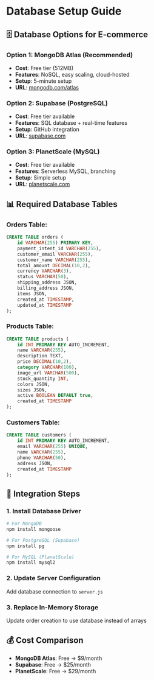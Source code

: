 # Database Setup Guide

## 🗄️ **Database Options for E-commerce**

### **Option 1: MongoDB Atlas (Recommended)**
- **Cost**: Free tier (512MB)
- **Features**: NoSQL, easy scaling, cloud-hosted
- **Setup**: 5-minute setup
- **URL**: [mongodb.com/atlas](https://mongodb.com/atlas)

### **Option 2: Supabase (PostgreSQL)**
- **Cost**: Free tier available
- **Features**: SQL database + real-time features
- **Setup**: GitHub integration
- **URL**: [supabase.com](https://supabase.com)

### **Option 3: PlanetScale (MySQL)**
- **Cost**: Free tier available
- **Features**: Serverless MySQL, branching
- **Setup**: Simple setup
- **URL**: [planetscale.com](https://planetscale.com)

## **📊 Required Database Tables**

### **Orders Table:**
```sql
CREATE TABLE orders (
    id VARCHAR(255) PRIMARY KEY,
    payment_intent_id VARCHAR(255),
    customer_email VARCHAR(255),
    customer_name VARCHAR(255),
    total_amount DECIMAL(10,2),
    currency VARCHAR(3),
    status VARCHAR(50),
    shipping_address JSON,
    billing_address JSON,
    items JSON,
    created_at TIMESTAMP,
    updated_at TIMESTAMP
);
```

### **Products Table:**
```sql
CREATE TABLE products (
    id INT PRIMARY KEY AUTO_INCREMENT,
    name VARCHAR(255),
    description TEXT,
    price DECIMAL(10,2),
    category VARCHAR(100),
    image_url VARCHAR(500),
    stock_quantity INT,
    colors JSON,
    sizes JSON,
    active BOOLEAN DEFAULT true,
    created_at TIMESTAMP
);
```

### **Customers Table:**
```sql
CREATE TABLE customers (
    id INT PRIMARY KEY AUTO_INCREMENT,
    email VARCHAR(255) UNIQUE,
    name VARCHAR(255),
    phone VARCHAR(50),
    address JSON,
    created_at TIMESTAMP
);
```

## **🔧 Integration Steps**

### **1. Install Database Driver**
```bash
# For MongoDB
npm install mongoose

# For PostgreSQL (Supabase)
npm install pg

# For MySQL (PlanetScale)
npm install mysql2
```

### **2. Update Server Configuration**
Add database connection to `server.js`

### **3. Replace In-Memory Storage**
Update order creation to use database instead of arrays

## **💰 Cost Comparison**
- **MongoDB Atlas**: Free → $9/month
- **Supabase**: Free → $25/month  
- **PlanetScale**: Free → $29/month
